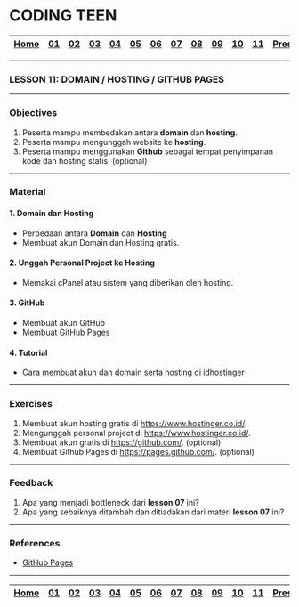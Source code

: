 # CODING TEEN

| [Home][0] | [01][1] | [02][2] | [03][3] | [04][4] | [05][5] | [06][6] | [07][7] | [08][8] | [09][9] | [10][10] | [11][11] | [Presentation][12] |
|:---------:|:-------:|:-------:|:-------:|:-------:|:-------:|:-------:|:-------:|:-------:|:-------:|:--------:|:--------:|:------------------:|

---

### LESSON 11: DOMAIN / HOSTING / GITHUB PAGES

---

### Objectives
1. Peserta mampu membedakan antara **domain** dan **hosting**.
2. Peserta mampu mengunggah website ke **hosting**.
3. Peserta mampu menggunakan **Github** sebagai tempat penyimpanan kode dan hosting statis. (optional)

---

### Material

#### 1. Domain dan Hosting
* Perbedaan antara **Domain** dan **Hosting**
* Membuat akun Domain dan Hosting gratis.

#### 2. Unggah Personal Project ke Hosting
* Memakai cPanel atau sistem yang diberikan oleh hosting.

#### 3. GitHub
* Membuat akun GitHub
* Membuat GitHub Pages

#### 4. Tutorial
* [Cara membuat akun dan domain serta hosting di idhostinger](https://www.youtube.com/embed/3ML3A43uum4)
<!-- * [Cara membuat akun dan domain serta hosting di idhostinger](https://www.youtube.com/embed/3ML3A43uum4) -->
---

### Exercises
1. Membuat akun hosting gratis di https://www.hostinger.co.id/.
2. Mengunggah personal project di https://www.hostinger.co.id/.
3. Membuat akun gratis di https://github.com/. (optional)
4. Membuat Github Pages di https://pages.github.com/. (optional)

---

### Feedback
1. Apa yang menjadi bottleneck dari **lesson 07** ini?
2. Apa yang sebaiknya ditambah dan ditiadakan dari materi **lesson 07** ini?

---

### References
* [GitHub Pages](https://pages.github.com/ "GitHub Pages")

---

| [Home][0] | [01][1] | [02][2] | [03][3] | [04][4] | [05][5] | [06][6] | [07][7] | [08][8] | [09][9] | [10][10] | [11][11] | [Presentation][12] |
|:---------:|:-------:|:-------:|:-------:|:-------:|:-------:|:-------:|:-------:|:-------:|:-------:|:--------:|:--------:|:------------------:|

[0]: README.md "Home"
[1]: lesson-01.md "Web Technology"
[2]: lesson-02.md "HTML & CSS"
[3]: lesson-03.md "Typography"
[4]: lesson-04.md "Form & Embed"
[5]: lesson-05.md "Topography"
[6]: lesson-06.md "Topography Advanced"
[7]: lesson-07.md "Framework"
[8]: lesson-08.md "Framework Advanced"
[9]: lesson-09.md "Personal Project"
[10]: lesson-10.md "Personal Project Consultation"
[11]: lesson-11.md "Domain, Hosting dan Github Pages"
[12]: lesson-12.md "Presentation"
